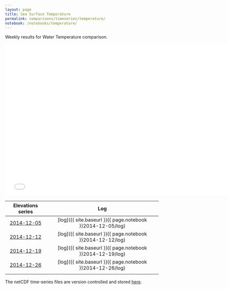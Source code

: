 ```yaml
---
layout: page
title: Sea Surface Temperature
permalink: comparisons/timeseries/temperature/
notebook: /notebooks/temperature/
---
```


Weekly results for Water Temperature comparison.

<iframe width="750" height="500" frameBorder="0" src="{{ site.baseurl }}{{ page.notebook }}2014-12-26/temperature.html" name="iframe_tmp"> <p>Your browser does not support iframes.</p> </iframe>


| Elevations series                                                                                             | Log                                                        |
|:-------------------------------------------------------------------------------------------------------------:|:----------------------------------------------------------:|
| <a href="{{ site.baseurl }}{{ page.notebook }}2014-12-05/temperature.html" target="iframe_tmp">2014-12-05</a> | [log]({{ site.baseurl }}{{ page.notebook }}2014-12-05/log) |
| <a href="{{ site.baseurl }}{{ page.notebook }}2014-12-12/temperature.html" target="iframe_tmp">2014-12-12</a> | [log]({{ site.baseurl }}{{ page.notebook }}2014-12-12/log) |
| <a href="{{ site.baseurl }}{{ page.notebook }}2014-12-19/temperature.html" target="iframe_tmp">2014-12-19</a> | [log]({{ site.baseurl }}{{ page.notebook }}2014-12-19/log) |
| <a href="{{ site.baseurl }}{{ page.notebook }}2014-12-26/temperature.html" target="iframe_tmp">2014-12-26</a> | [log]({{ site.baseurl }}{{ page.notebook }}2014-12-26/log) |
|                                                                                                               |                                                            |

The netCDF time-series files are version controlled and stored [here](https://github.com/ocefpaf/secoora/tree/gh-pages/notebooks/temperature).

